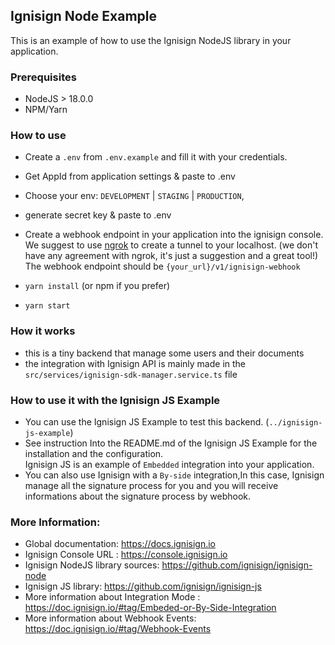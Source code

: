 ## Ignisign Node Example

This is an example of how to use the Ignisign NodeJS library in your application.
### Prerequisites

- NodeJS > 18.0.0
- NPM/Yarn

### How to use
- Create a `.env` from `.env.example` and fill it with your credentials.

- Get AppId from application settings & paste to .env
- Choose your env: `DEVELOPMENT` | `STAGING` | `PRODUCTION`, 
- generate secret key & paste to .env

- Create a webhook endpoint in your application into the ignisign console.<br/>
  We suggest to use [ngrok](https://ngrok.com/) to create a tunnel to your localhost. (we don't have any agreement with ngrok, it's just a suggestion and a great tool!)<br/>
  The webhook endpoint should be `{your_url}/v1/ignisign-webhook`<br/>
- `yarn install` (or npm if you prefer)
- `yarn start` 

### How it works
- this is a tiny backend that manage some users and their documents
- the integration with Ignisign API is mainly made in the `src/services/ignisign-sdk-manager.service.ts` file

### How to use it with the Ignisign JS Example

- You can use the Ignisign JS Example to test this backend. (`../ignisign-js-example`)
- See instruction Into the README.md of the Ignisign JS Example for the installation and the configuration. <br/>
  Ignisign JS is an example of `Embedded` integration into your application.<br/> 
- You can also use Ignisign with a `By-side` integration,In this case, Ignisign manage all the signature process for you and you will receive informations about the signature process by webhook.

### More Information:
- Global documentation: https://docs.ignisign.io
- Ignisign Console URL : https://console.ignisign.io
- Ignisign NodeJS library sources: https://github.com/ignisign/ignisign-node
- Ignisign JS library: https://github.com/ignisign/ignisign-js
- More information about Integration Mode : https://doc.ignisign.io/#tag/Embeded-or-By-Side-Integration
- More information about Webhook Events: https://doc.ignisign.io/#tag/Webhook-Events
